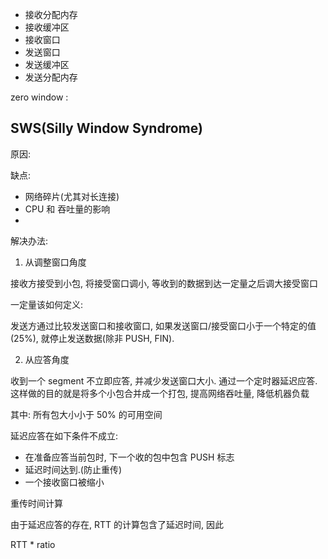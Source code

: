 


* 接收分配内存
* 接收缓冲区
* 接收窗口
* 发送窗口
* 发送缓冲区
* 发送分配内存



zero window :

## SWS(Silly Window Syndrome)

原因:

缺点:

* 网络碎片(尤其对长连接)
* CPU 和 吞吐量的影响
*


解决办法:

1. 从调整窗口角度

接收方接受到小包, 将接受窗口调小, 等收到的数据到达一定量之后调大接受窗口

一定量该如何定义:

发送方通过比较发送窗口和接收窗口, 如果发送窗口/接受窗口小于一个特定的值(25%),
就停止发送数据(除非 PUSH, FIN).

2. 从应答角度

收到一个 segment 不立即应答, 并减少发送窗口大小. 通过一个定时器延迟应答.
这样做的目的就是将多个小包合并成一个打包, 提高网络吞吐量, 降低机器负载

其中: 所有包大小小于 50% 的可用空间

延迟应答在如下条件不成立:
* 在准备应答当前包时, 下一个收的包中包含 PUSH 标志
* 延迟时间达到.(防止重传)
* 一个接收窗口被缩小


重传时间计算

由于延迟应答的存在, RTT 的计算包含了延迟时间, 因此

RTT * ratio
